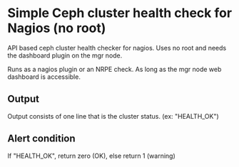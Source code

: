 # Simple Ceph cluster health check for Nagios (no root)
API based ceph cluster health checker for nagios. Uses no root and needs the dashboard plugin on the mgr node.

Runs as a nagios plugin or an NRPE check. As long as the mgr node web dashboard is accessible.

## Output
Output consists of one line that is the cluster status. (ex: "HEALTH_OK")

## Alert condition
If "HEALTH_OK", return zero (OK), else return 1 (warning)
